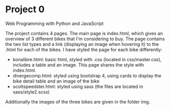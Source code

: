 # Project 0

Web Programming with Python and JavaScript

The project contains 4 pages. The main page is index.html, which gives an overview of 3 different bikes that I'm considering to buy. The page contains the two list types and a link (displaying an image when hovering it) to the .html for each of the bikes. I have styled the page for each bike differently:

- konalibre.html: basic html, styled with .css (located in css/master.css), includes a table and an image. This page shares the style with index.html.
- divergecomp.html: styled using bootstrap 4, using cards to display the bike detail table and an image of the bike
- scottspeedster.html: styled using sass (the files are located in sass/style2.scss)

Additionally the images of the three bikes are given in the folder img.
